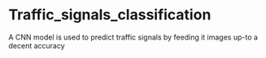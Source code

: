 # Traffic_signals_classification
A CNN model is used to predict traffic signals by feeding it images up-to a decent accuracy 
